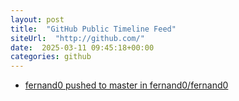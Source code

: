 ```yaml
---
layout: post
title:  "GitHub Public Timeline Feed"
siteUrl:  "http://github.com/"
date:  2025-03-11 09:45:18+00:00
categories: github
---
```

*  [fernand0 pushed to master in fernand0/fernand0](https://github.com/fernand0/fernand0/compare/fb8041df2d...29acd7e02a)
